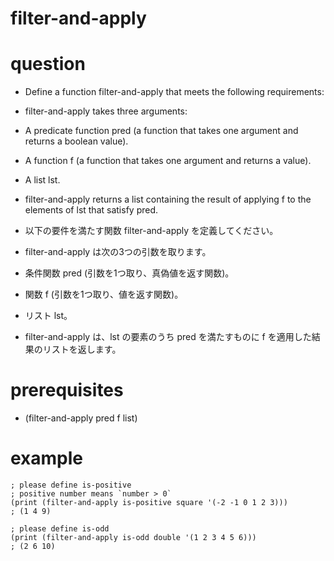 # filter-and-apply

# question
- Define a function filter-and-apply that meets the following requirements:

- filter-and-apply takes three arguments:
- A predicate function pred (a function that takes one argument and returns a boolean value).
- A function f (a function that takes one argument and returns a value).
- A list lst.
- filter-and-apply returns a list containing the result of applying f to the elements of lst that satisfy pred.

- 以下の要件を満たす関数 filter-and-apply を定義してください。

- filter-and-apply は次の3つの引数を取ります。
- 条件関数 pred (引数を1つ取り、真偽値を返す関数)。
- 関数 f (引数を1つ取り、値を返す関数)。
- リスト lst。
- filter-and-apply は、lst の要素のうち pred を満たすものに f を適用した結果のリストを返します。

# prerequisites

- (filter-and-apply pred f list)

# example

```
; please define is-positive
; positive number means `number > 0`
(print (filter-and-apply is-positive square '(-2 -1 0 1 2 3)))
; (1 4 9)

; please define is-odd
(print (filter-and-apply is-odd double '(1 2 3 4 5 6)))
; (2 6 10)
```
